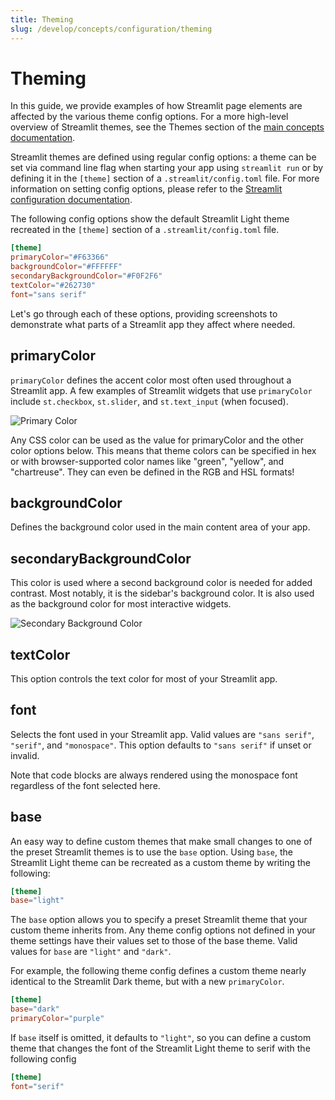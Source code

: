 ```yaml
---
title: Theming
slug: /develop/concepts/configuration/theming
---
```


# Theming

In this guide, we provide examples of how Streamlit page elements are affected
by the various theme config options. For a more high-level overview of
Streamlit themes, see the Themes section of the
[main concepts documentation](/get-started/fundamentals/additional-features#themes).

Streamlit themes are defined using regular config options: a theme can be set
via command line flag when starting your app using `streamlit run` or by
defining it in the `[theme]` section of a `.streamlit/config.toml` file. For
more information on setting config options, please refer to the
[Streamlit configuration documentation](/develop/concepts/configuration).

The following config options show the default Streamlit Light theme recreated
in the `[theme]` section of a `.streamlit/config.toml` file.

```toml
[theme]
primaryColor="#F63366"
backgroundColor="#FFFFFF"
secondaryBackgroundColor="#F0F2F6"
textColor="#262730"
font="sans serif"
```

Let's go through each of these options, providing screenshots to demonstrate
what parts of a Streamlit app they affect where needed.

## primaryColor

`primaryColor` defines the accent color most often used throughout a Streamlit
app. A few examples of Streamlit widgets that use `primaryColor` include
`st.checkbox`, `st.slider`, and `st.text_input` (when focused).

![Primary Color](/images/theme_config_options/primaryColor.png)

<Tip>

Any CSS color can be used as the value for primaryColor and the other color
options below. This means that theme colors can be specified in hex or with
browser-supported color names like "green", "yellow", and
"chartreuse". They can even be defined in the RGB and HSL formats!

</Tip>

## backgroundColor

Defines the background color used in the main content area of your app.

## secondaryBackgroundColor

This color is used where a second background color is needed for added
contrast. Most notably, it is the sidebar's background color. It is also used
as the background color for most interactive widgets.

![Secondary Background Color](/images/theme_config_options/secondaryBackgroundColor.png)

## textColor

This option controls the text color for most of your Streamlit app.

## font

Selects the font used in your Streamlit app. Valid values are `"sans serif"`,
`"serif"`, and `"monospace"`. This option defaults to `"sans serif"` if unset
or invalid.

Note that code blocks are always rendered using the monospace font regardless of
the font selected here.

## base

An easy way to define custom themes that make small changes to one of the
preset Streamlit themes is to use the `base` option. Using `base`, the
Streamlit Light theme can be recreated as a custom theme by writing the
following:

```toml
[theme]
base="light"
```

The `base` option allows you to specify a preset Streamlit theme that your
custom theme inherits from. Any theme config options not defined in your theme
settings have their values set to those of the base theme. Valid values for
`base` are `"light"` and `"dark"`.

For example, the following theme config defines a custom theme nearly identical
to the Streamlit Dark theme, but with a new `primaryColor`.

```toml
[theme]
base="dark"
primaryColor="purple"
```

If `base` itself is omitted, it defaults to `"light"`, so you can define a
custom theme that changes the font of the Streamlit Light theme to serif with
the following config

```toml
[theme]
font="serif"
```
